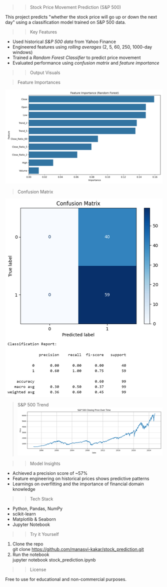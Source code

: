  >> Stock Price Movement Prediction (S&P 500)

This project predicts "whether the stock price will go up or down the next day" using a classification model trained on S&P 500 data.

>>  Key Features

- Used historical *S&P 500 data* from Yahoo Finance
- Engineered features using *rolling averages* (2, 5, 60, 250, 1000-day windows)
- Trained a *Random Forest Classifier* to predict price movement
- Evaluated performance using *confusion matrix* and *feature importance*

>> Output Visuals

> Feature Importances

![Feature Importances](feature_importance.png)

> Confusion Matrix

![Confusion Matrix](confusion_matrix.jpg)

> S&P 500 Trend
![S&P 500 Trend](images/sp500_timeseries.png)

>> Model Insights

- Achieved a precision score of ~57%
- Feature engineering on historical prices shows predictive patterns
- Learnings on overfitting and the importance of financial domain knowledge

>> Tech Stack

- Python, Pandas, NumPy
- scikit-learn
- Matplotlib & Seaborn
- Jupyter Notebook

>> Try it Yourself

1. Clone the repo  
   git clone https://github.com/manasvi-kakar/stock_prediction.git
2. Run the notebook  
   jupyter notebook stock_prediction.ipynb


>> License

Free to use for educational and non-commercial purposes.
